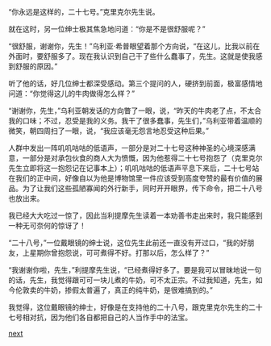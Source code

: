 
“你永远是这样的，二十七号。”克里克尔先生说。

就在这时，另一位绅士极其焦急地问道：“你是不是很舒服呢？”

“很舒服，谢谢你，先生！”乌利亚·希普眼望着那个方向说，“在这儿，比我以前在外面时，要舒服多了。现在我认识到自己干了些什么蠢事了，先生。这就是使我感到舒服的原因。”

听了他的话，好几位绅士都深受感动。第三个提问的人，硬挤到前面，极富感情地问道：“你觉得这儿的牛肉做得怎么样？”

“谢谢你，先生，”乌利亚朝发话的方向瞥了一眼，说，“昨天的牛肉老了点，不太合我的口味；不过，忍受是我的义务。我干了很多蠢事，先生们，”乌利亚带着温顺的微笑，朝四周扫了一眼，说，“我应该毫无怨言地忍受这种后果。”

人群中发出一阵叽叽咕咕的低语声，一部分是对二十七号这种神圣的心境深感满意，一部分是对承包伙食的商人大为愤慨，因为他惹得二十七号抱怨了（克里克尔先生立即将这一抱怨记在记事本上）；叽叽咕咕的低语声平息下来后，二十七号站在我们的正中间，好像自以为他是博物馆里一件应该受到高度夸赞的最有价值的展品。为了让我们这些孤陋寡闻的外行新手，同时开开眼界，传下命令，把二十八号也放出来。

我已经大大吃过一惊了，因此当利提摩先生读着一本劝善书走出来时，我只能感到一种无可奈何的惊讶了！

“二十八号，”一位戴眼镜的绅士说，这位先生此前还一直没有开过口，“我的好朋友，上星期你曾抱怨说，可可煮得不好。打那以后，怎么样了？”

“我谢谢你啦，先生，”利提摩先生说，“已经煮得好多了。要是我可以冒昧地说一句的话，先生，我觉得跟可可一块儿煮的牛奶，可不太正宗。不过我知道，先生，如今伦敦卖的牛奶，掺假太普遍了，真正的纯牛奶，是很难搞到的。”

我觉得，这位戴眼镜的绅士，好像是在支持他的二十八号，跟克里克尔先生的二十七号相对抗，因为他们各自都把自己的人当作手中的法宝。

[next](page754)